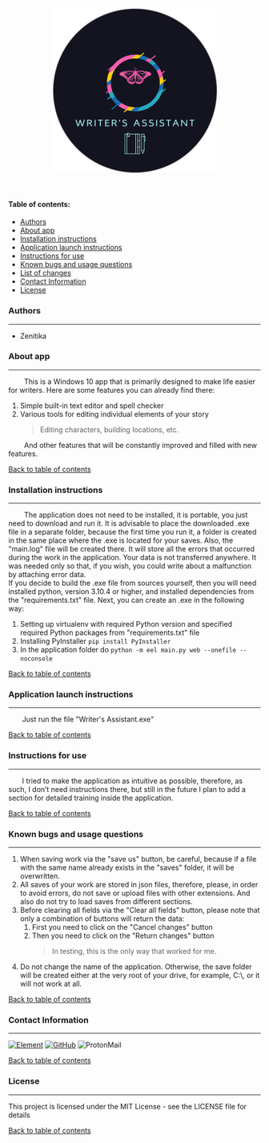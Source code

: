 <p align="center"><img src="assets/Logo.png"><p>
<br/>

#### Table of contents:
- [Authors](#authors)
- [About app](#about-app)
- [Installation instructions](#installation-instructions)
- [Application launch instructions](#application-launch-instructions)
- [Instructions for use](#instructions-for-use)
- [Known bugs and usage questions](#known-bugs-and-usage-questions)
- [List of changes](#list-of-changes)
- [Contact Information](#contact-information)
- [License](#license)

### Authors
___
- Zenitika
### About app
___
​ ​ ​ ​ ​ ​ ​ ​ This is a Windows 10 app that is primarily designed to make life easier for writers. Here are some features you can already find there:
1. Simple built-in text editor and spell checker
2. Various tools for editing individual elements of your story
    >Editing characters, building locations, etc.

​ ​ ​ ​ ​ ​ ​ ​ And other features that will be constantly improved and filled with new features.

[Back to table of contents](#table-of-contents)

### Installation instructions
___
​ ​ ​ ​ ​ ​ ​ ​ The application does not need to be installed, it is portable, you just need to download and run it. It is advisable to place the downloaded .exe file in a separate folder, because the first time you run it, a folder is created in the same place where the .exe is located for your saves. Also, the "main.log" file will be created there. It will store all the errors that occurred during the work in the application. Your data is not transferred anywhere. It was needed only so that, if you wish, you could write about a malfunction by attaching error data.  
 ​ ​ ​ ​ ​ ​ ​ If you decide to build the .exe file from sources yourself, then you will need installed python, version 3.10.4 or higher, and installed dependencies from the "requirements.txt" file. Next, you can create an .exe in the following way:
 1. Setting up virtualenv with required Python version and specified required Python packages from "requirements.txt" file
 2. Installing PyInstaller ```pip install PyInstaller```
 3. In the application folder do ```python -m eel main.py web --onefile --noconsole```

[Back to table of contents](#table-of-contents)

### Application launch instructions
___
 ​ ​ ​ ​ ​ ​ ​ Just run the file "Writer's Assistant.exe"

[Back to table of contents](#table-of-contents)

### Instructions for use
___
 ​ ​ ​ ​ ​ ​ ​ I tried to make the application as intuitive as possible, therefore, as such, I don’t need instructions there, but still in the future I plan to add a section for detailed training inside the application.

[Back to table of contents](#table-of-contents)

### Known bugs and usage questions
___
1. When saving work via the "save us" button, be careful, because if a file with the same name already exists in the "saves" folder, it will be overwritten.
2. All saves of your work are stored in json files, therefore, please, in order to avoid errors, do not save or upload files with other extensions. And also do not try to load saves from different sections.
3. Before clearing all fields via the "Clear all fields" button, please note that only a combination of buttons will return the data:
   1. First you need to click on the "Cancel changes" button
   2. Then you need to click on the "Return changes" button
        >In testing, this is the only way that worked for me.
4. Do not change the name of the application. Otherwise, the save folder will be created either at the very root of your drive, for example, C:\\, or it will not work at all.

[Back to table of contents](#table-of-contents)
### Contact Information
___
[![Element](https://img.shields.io/badge/-Element-141321?style=for-the-badge&logo=Element&logoColor=green)](https://matrix.to/#/@zenitika:matrix.org)
[![GitHub](https://img.shields.io/badge/-My_GitHub-141321?style=for-the-badge&logo=GitHub&logoColor=white)](https://github.com/Zenitika)
![ProtonMail](https://img.shields.io/badge/-zenitika@proton.me-141321?style=for-the-badge&logo=ProtonMail&logoColor=#8653d4)

[Back to table of contents](#table-of-contents)

### License
___
This project is licensed under the MIT License - see the LICENSE file for details

[Back to table of contents](#table-of-contents)
